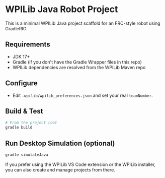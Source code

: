 # WPILib Java Robot Project

This is a minimal WPILib Java project scaffold for an FRC-style robot using GradleRIO.

## Requirements
- JDK 17+
- Gradle (if you don't have the Gradle Wrapper files in this repo)
- WPILib dependencies are resolved from the WPILib Maven repo

## Configure
- Edit `.wpilib/wpilib_preferences.json` and set your real `teamNumber`.

## Build & Test
```powershell
# From the project root
gradle build
```

## Run Desktop Simulation (optional)
```powershell
gradle simulateJava
```

If you prefer using the WPILib VS Code extension or the WPILib installer, you can also create and manage projects from there.

